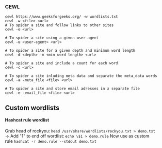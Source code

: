 ### CEWL
```
cewl https://www.geeksforgeeks.org/ -w wordlists.txt
cewl -w <file> <url>
# To spider a site and follow links to other sites
cewl -o <url>

# To spider a site using a given user-agent 
cewl -u <user-agent> <url>

# To spider a site for a given depth and minimum word length
cewl -d <depth> -m <min word length> <url>

# To spider a site and include a count for each word
cewl -c <url>

# To spider a site inluding meta data and separate the meta_data words
cewl -a -meta_file <file> <url>

# To spider a site and store email adresses in a separate file
cewl -e -email_file <file> <url>
```

## Custom wordlists
#### Hashcat rule wordlist
Grab head of rockyou: `head /usr/share/wordlists/rockyou.txt > demo.txt` -> 
Add "1" to end off wordlist: `echo \$1 > demo.rule`
Now use as custom rule `hashcat -r demo.rule --stdout demo.txt`


